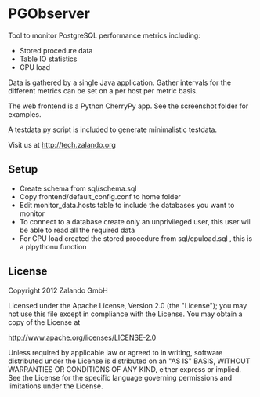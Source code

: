PGObserver
==========

Tool to monitor PostgreSQL performance metrics including:

 * Stored procedure data
 * Table IO statistics
 * CPU load

Data is gathered by a single Java application. Gather intervals for the different metrics can be set on a per host per metric basis.

The web frontend is a Python CherryPy app. See the screenshot folder for examples.

A testdata.py script is included to generate minimalistic testdata.

Visit us at http://tech.zalando.org

Setup
-----

 * Create schema from sql/schema.sql
 * Copy frontend/default_config.conf to home folder
 * Edit monitor_data.hosts table to include the databases you want to monitor
 * To connect to a database create only an unprivileged user, this user will be able to read all the required data
 * For CPU load created the stored procedure from sql/cpuload.sql , this is a plpythonu function

License
-------

Copyright 2012 Zalando GmbH

Licensed under the Apache License, Version 2.0 (the "License");
you may not use this file except in compliance with the License.
You may obtain a copy of the License at

   http://www.apache.org/licenses/LICENSE-2.0

Unless required by applicable law or agreed to in writing, software
distributed under the License is distributed on an "AS IS" BASIS,
WITHOUT WARRANTIES OR CONDITIONS OF ANY KIND, either express or implied.
See the License for the specific language governing permissions and
limitations under the License.
